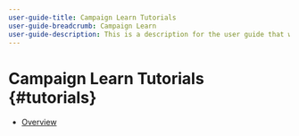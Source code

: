```yaml
---
user-guide-title: Campaign Learn Tutorials
user-guide-breadcrumb: Campaign Learn
user-guide-description: This is a description for the user guide that will be displayed on the landing page.
---
```


# Campaign Learn Tutorials {#tutorials}

+ [Overview](overview.md)

<!--

Articles must be added to this TOC file in order to render.

Use this list format to specify links to articles and section headings that expand and collapse in the left rail of the user guide.

An article link CANNOT be used as a section heading.
-->

